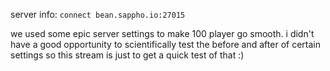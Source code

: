 server info: `connect bean.sappho.io:27015`

we used some epic server settings to make 100 player go smooth. i didn't have a good opportunity to scientifically test the before and after of certain settings so this stream is just to get a quick test of that :)
